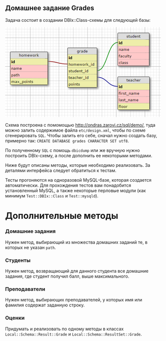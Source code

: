 Домашнее задание Grades
-----------------------

Задача состоит в создании DBIx::Class-схемы для следующей базы:

![schema](etc/design.png)

Схема построена с помомощью http://ondras.zarovi.cz/sql/demo/, туда можно залить содержимое файла `etc/design.xml`, чтобы по схеме сгенерировать `SQL`. Чтобы залить его себе, сначал нужно создать базу, примерно так: `CREATE DATABASE grades CHARACTER SET utf8`.

По полученному `SQL` с помощь `dbicdump` или же вручную нужно построить DBIx-схему, а после дополнить ее некоторыми методами.

Ниже будут описаны методы, которые необходимо реализовать. За деталями интерфейса следует обратиться к тестам.

Тесты прогоняются на одноразовой MySQL-базе, которая создается автоматически. Для прохождения тестов вам понадобится установленный MySQL, а также некоторые перловые модули (как минимум `Test::DBIx::Class` и `Test::mysqld`).

Дополнительные методы
=====================

### Домашние задания

Нужен метод, выбирающий из множества домашних заданий те, в которых не указан `path`.

### Студенты

Нужен метод, возвращающий для данного студента все домашние задания, где студент получил балл, выше максимального.

### Преподаватели

Нужен метод, выбирающих преподавателей, у которых имя или фамилия содержат заданную строку.

### Оценки

Придумать и реализовать по одному методы в классах `Local::Schema::Result::Grade` и `Local::Schema::ResultSet::Grade`.
